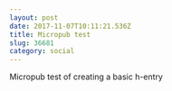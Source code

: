 ```yaml
---
layout: post
date: 2017-11-07T10:11:21.536Z
title: Micropub test
slug: 36681
category: social
---
```

Micropub test of creating a basic h-entry
